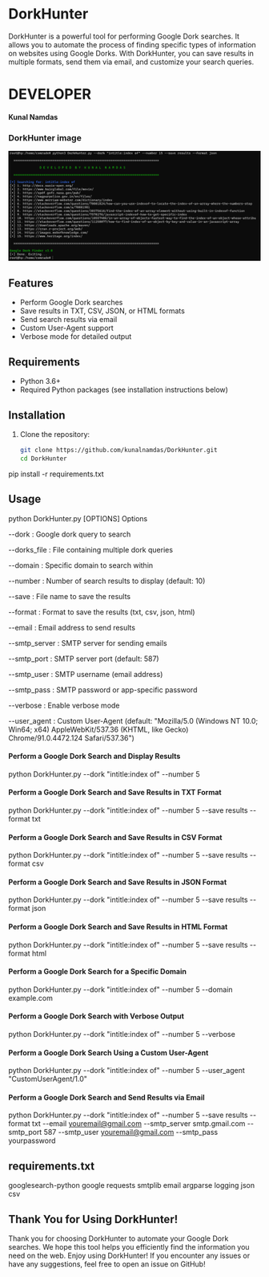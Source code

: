 # DorkHunter

DorkHunter is a powerful tool for performing Google Dork searches. It allows you to automate the process of finding specific types of information on websites using Google Dorks. With DorkHunter, you can save results in multiple formats, send them via email, and customize your search queries.

# DEVELOPER

#### Kunal Namdas



### DorkHunter image
![DorkHunter image](DorkHunter.png)

## Features

- Perform Google Dork searches
- Save results in TXT, CSV, JSON, or HTML formats
- Send search results via email
- Custom User-Agent support
- Verbose mode for detailed output

## Requirements

- Python 3.6+
- Required Python packages (see installation instructions below)

## Installation

1. Clone the repository:

   ```bash
   git clone https://github.com/kunalnamdas/DorkHunter.git
   cd DorkHunter
pip install -r requirements.txt

## Usage

python DorkHunter.py [OPTIONS]
Options

--dork : Google dork query to search

--dorks_file : File containing multiple dork queries

--domain : Specific domain to search within

--number : Number of search results to display (default: 10)

--save : File name to save the results

--format : Format to save the results (txt, csv, json, html)

--email : Email address to send results

--smtp_server : SMTP server for sending emails

--smtp_port : SMTP server port (default: 587)

--smtp_user : SMTP username (email address)

--smtp_pass : SMTP password or app-specific password

--verbose : Enable verbose mode

--user_agent : Custom User-Agent (default: "Mozilla/5.0 (Windows NT 10.0; Win64; x64) AppleWebKit/537.36 (KHTML, like Gecko) Chrome/91.0.4472.124 Safari/537.36")


#### Perform a Google Dork Search and Display Results
python   DorkHunter.py --dork "intitle:index of" --number 5

#### Perform a Google Dork Search and Save Results in TXT Format
python   DorkHunter.py --dork "intitle:index of" --number 5 --save results --format txt

#### Perform a Google Dork Search and Save Results in CSV Format
python   DorkHunter.py --dork "intitle:index of" --number 5 --save results --format csv

#### Perform a Google Dork Search and Save Results in JSON Format
python   DorkHunter.py --dork "intitle:index of" --number 5 --save results --format json

#### Perform a Google Dork Search and Save Results in HTML Format
python   DorkHunter.py --dork "intitle:index of" --number 5 --save results --format html

#### Perform a Google Dork Search for a Specific Domain
python   DorkHunter.py --dork "intitle:index of" --number 5 --domain example.com

#### Perform a Google Dork Search with Verbose Output
python   DorkHunter.py --dork "intitle:index of" --number 5 --verbose

#### Perform a Google Dork Search Using a Custom User-Agent
python   DorkHunter.py --dork "intitle:index of" --number 5 --user_agent "CustomUserAgent/1.0"

#### Perform a Google Dork Search and Send Results via Email
python   DorkHunter.py --dork "intitle:index of" --number 5 --save results --format txt --email youremail@gmail.com --smtp_server smtp.gmail.com --smtp_port 587 --smtp_user youremail@gmail.com --smtp_pass yourpassword




## requirements.txt

googlesearch-python
google
requests
smtplib
email
argparse
logging
json
csv

## Thank You for Using DorkHunter!

Thank you for choosing DorkHunter to automate your Google Dork searches. We hope this tool helps you efficiently find the information you need on the web. Enjoy using DorkHunter! If you encounter any issues or have any suggestions, feel free to open an issue on GitHub!

